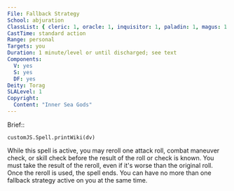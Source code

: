 ```yaml
---
File: Fallback Strategy
School: abjuration
ClassList: { cleric: 1, oracle: 1, inquisitor: 1, paladin: 1, magus: 1 }
CastTime: standard action
Range: personal
Targets: you
Duration: 1 minute/level or until discharged; see text
Components:
  V: yes
  S: yes
  DF: yes
Deity: Torag
SLALevel: 1
Copyright:
  Content: "Inner Sea Gods"
---
```

Brief:: 

```dataviewjs
customJS.Spell.printWiki(dv)
```

While this spell is active, you may reroll one attack roll, combat maneuver check, or skill check before the result of the roll or check is known. You must take the result of the reroll, even if it's worse than the original roll. Once the reroll is used, the spell ends.  You can have no more than one fallback strategy active on you at the same time.

